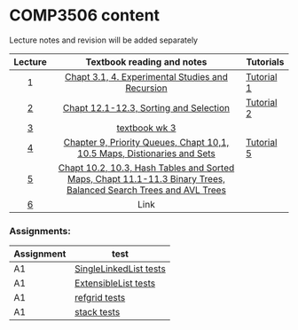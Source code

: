 # COMP3506 content

Lecture notes and revision will be added separately

| Lecture | Textbook reading and notes | Tutorials |
| :-----: | :----: | --------|
|   1     | [Chapt 3.1, 4. Experimental Studies and Recursion](textbook_wk1.html) |  [Tutorial 1](tutorial1.html)       |
|    [2](lecture2.html)    | [Chapt 12.1-12.3, Sorting and Selection](textbook_wk2.html) | [Tutorial 2](tutorial2.html)        |
|    [3](lecture3.html)    | [textbook wk 3](textbook_wk3.html) |         |
|    [4](lecture4.html)    | [Chapter 9, Priority Queues, Chapt 10,1, 10.5 Maps, Distionaries and Sets]() |  [Tutorial 5](tutorial5.html)       |
|    [5](lecture5.html)    | [Chapt 10.2, 10.3, Hash Tables and Sorted Maps, Chapt 11.1-11.3 Binary Trees, Balanced Search Trees and AVL Trees]() |         |
|    [6](lecture6.html)    | Link |         |


### Assignments:

|Assignment | test |
| --- | ---
| A1 | [SingleLinkedList tests](../tests/test_ll.py)
| A1 | [ExtensibleList tests](../tests/test_el.py)
| A1 | [refgrid tests](../tests/test_el.py)
| A1 | [stack tests](../tests/test_el.py)
